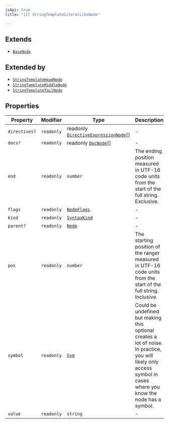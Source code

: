 ```yaml
---
jsApi: true
title: "[I] StringTemplateLiteralLikeNode"

---
```

## Extends

- [`BaseNode`](BaseNode.md)

## Extended by

- [`StringTemplateHeadNode`](StringTemplateHeadNode.md)
- [`StringTemplateMiddleNode`](StringTemplateMiddleNode.md)
- [`StringTemplateTailNode`](StringTemplateTailNode.md)

## Properties

| Property | Modifier | Type | Description | Inherited from |
| ------ | ------ | ------ | ------ | ------ |
| `directives?` | `readonly` | readonly [`DirectiveExpressionNode`](DirectiveExpressionNode.md)[] | - | [`BaseNode`](BaseNode.md).`directives` |
| `docs?` | `readonly` | readonly [`DocNode`](DocNode.md)[] | - | [`BaseNode`](BaseNode.md).`docs` |
| `end` | `readonly` | `number` | The ending position measured in UTF-16 code units from the start of the full string. Exclusive. | [`BaseNode`](BaseNode.md).`end` |
| `flags` | `readonly` | [`NodeFlags`](../enumerations/NodeFlags.md) | - | [`BaseNode`](BaseNode.md).`flags` |
| `kind` | `readonly` | [`SyntaxKind`](../enumerations/SyntaxKind.md) | - | [`BaseNode`](BaseNode.md).`kind` |
| `parent?` | `readonly` | [`Node`](../type-aliases/Node.md) | - | [`BaseNode`](BaseNode.md).`parent` |
| `pos` | `readonly` | `number` | The starting position of the ranger measured in UTF-16 code units from the start of the full string. Inclusive. | [`BaseNode`](BaseNode.md).`pos` |
| `symbol` | `readonly` | [`Sym`](Sym.md) | Could be undefined but making this optional creates a lot of noise. In practice, you will likely only access symbol in cases where you know the node has a symbol. | [`BaseNode`](BaseNode.md).`symbol` |
| `value` | `readonly` | `string` | - | - |
